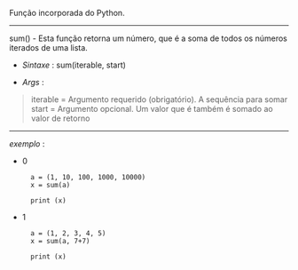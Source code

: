 Função incorporada do Python.

---

sum() - Esta função retorna um número, que é a soma de todos os números iterados de uma lista. 




- _Sintaxe_ : sum(iterable, start)

- _Args_ : 

> iterable = Argumento requerido (obrigatório). A sequência para somar
> start = Argumento opcional. Um valor que é também é somado ao valor de retorno

---


*exemplo* :


- 0

		a = (1, 10, 100, 1000, 10000)
		x = sum(a)

		print (x)

- 1

		a = (1, 2, 3, 4, 5)
		x = sum(a, 7+7)

		print (x)